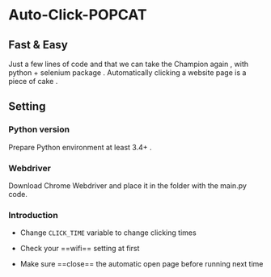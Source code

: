 # Auto-Click-POPCAT

## Fast & Easy
Just a few lines of code and that we can take the Champion again , with python + selenium package . Automatically clicking a website page is a piece of cake . 
## Setting
### Python version
Prepare Python environment at least 3.4+ .
### Webdriver
Download Chrome  Webdriver and place it in the folder with the main.py code. 
### Introduction
* Change `CLICK_TIME` variable to change clicking times

* Check your ==wifi== setting at first

* Make sure ==close== the automatic open page before running next time
